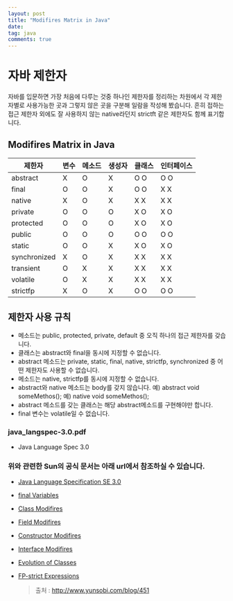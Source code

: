 ```yaml
---
layout: post
title: "Modifires Matrix in Java"
date:
tag: java
comments: true
---
```


# 자바 제한자

자바를 입문하면 가장 처음에 다루는 것중 하나인 제한자를 정리하는 차원에서 각 제한자별로 사용가능한 곳과 그렇지 않은 곳을 구분해
일람을 작성해 봤습니다. 흔히 접하는 접근 제한자 외에도 잘 사용하지 않는 native라던지 strictft 같은 제한자도 함께 표기합니다.

## Modifires Matrix in Java

제한자 | 변수 | 메소드 | 생성자 | 클래스 | 인터페이스
-|-|-|-|--|--|
abstract | X |O |X |O O |O O
final | O |O |X |O O |X X
native | X |O |X |X X |X X
private | O |O |O |X O |X O
protected | O |O |O |X O |X O
public | O |O |O |O O |O O
static | O |O |X |X O |X O
synchronized | X |O |X |X X |X X
transient | O |X |X |X X |X X
volatile | O |X |X |X X |X X
strictfp | X |O |X |O O |O O

## 제한자 사용 규칙
 - 메소드는 public, protected, private, default 중 오직 하나의 접근 제한자를 갖습니다.
 - 클래스는 abstract와 final을 동시에 지정할 수 없습니다.
 - abstract 메소드는 private, static, final, native, strictfp, synchronized 중 어떤 제한자도 사용할 수 없습니다.
 - 메소드는 native, strictfp를 동시에 지정할 수 없습니다.
 - abstract와 native 메소드는 body를 갖지 않습니다.
     예) abstract void someMethos();
     예) native void someMethos();
 - abstract 메소드를 갖는 클래스는 해당 abstract메소드를 구현해야만 합니다.
 - final 변수는 volatile일 수 없습니다.

### java_langspec-3.0.pdf
- Java Language Spec 3.0

### 위와 관련한 Sun의 공식 문서는 아래 url에서 참조하실 수 있습니다.
- [Java Language Specification SE 3.0](https://docs.oracle.com/javase/specs/)
- [final Variables](https://docs.oracle.com/javase/specs/#4.12.4)
- [Class Modifires](https://docs.oracle.com/javase/specs/#8.1.1)
- [Field Modifires](https://docs.oracle.com/javase/specs/#8.3.1)
- [Constructor Modifires](https://docs.oracle.com/javase/specs/#8.8.3)
- [Interface Modifires](https://docs.oracle.com/javase/specs/#9.1.1)
- [Evolution of Classes](https://docs.oracle.com/javase/specs/#13.4)
- [FP-strict Expressions](https://docs.oracle.com/javase/specs/#15.4)

  > 출처 : http://www.yunsobi.com/blog/451
